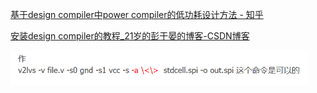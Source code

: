 [基于design compiler中power compiler的低功耗设计方法 - 知乎](https://zhuanlan.zhihu.com/p/95913984)


[安装design compiler的教程\_21岁的彭于晏的博客-CSDN博客](https://blog.csdn.net/DO_NOT_LOVE_ME/article/details/105899207)


![](https://raw.githubusercontent.com/acdefg/cdn/main/obsidian/20230530171146.png)


